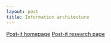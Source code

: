```yaml
---
layout: post
title: Information architecture
---
```


[Post-it homepage](https://drive.google.com/open?id=0Bw4tWixfFwprUGlyY2Q2ZzdOZ3M&authuser=0)
[Post-it research page](https://drive.google.com/open?id=0B887Qh9ZJtRAYWI3c0tWM0piRnM&authuser=0)

